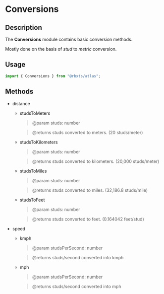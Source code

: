  # Conversions

## Description
The __Conversions__ module contains basic conversion methods.

Mostly done on the basis of *stud* to *metric* conversion.

## Usage
```typescript
import { Conversions } from "@rbxts/atlas";
```

## Methods
- distance
    - studsToMeters
        > @param studs: number
     
        > @returns studs converted to meters. (20 studs/meter)

    - studsToKilometers
        > @param studs: number
     
        > @returns studs converted to kilometers. (20,000 studs/meter)

    - studsToMiles
        > @param studs: number
     
        > @returns studs converted to miles. (32,186.8 studs/mile)

    - studsToFeet
        > @param studs: number
     
        > @returns studs converted to feet. (0.164042 feet/stud)

- speed
    - kmph
        > @param studsPerSecond: number
     
        > @returns studs/second converted into kmph

    - mph
        > @param studsPerSecond: number
     
        > @returns studs/second converted into mph